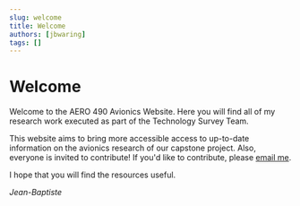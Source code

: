 ```yaml
---
slug: welcome
title: Welcome
authors: [jbwaring]
tags: []
---
```

# Welcome
Welcome to the AERO 490 Avionics Website. Here you will find all of my research work executed as part of the Technology Survey Team. 

This website aims to bring more accessible access to up-to-date information on the avionics research of our capstone project. 
Also, everyone is invited to contribute! If you'd like to contribute, please [email me](mailto:j_warin@live.concordia.ca?subject=Avionics%20Website%3A%20I%20would%20like%20to%20contribute.&body=Full%20Name%3A%0D%0ASubteam%3A%0D%0APurpose%20of%20Contribution%3A).

I hope that you will find the resources useful.

*Jean-Baptiste*
